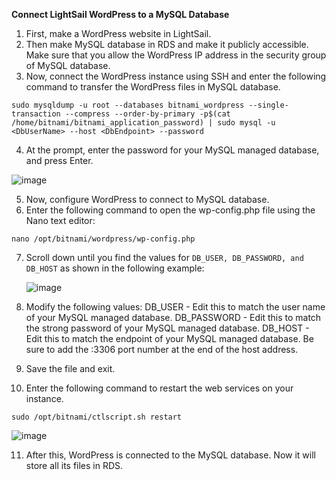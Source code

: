 **Connect LightSail WordPress to a MySQL Database**

1.	First, make a WordPress website in LightSail.
2.	Then make MySQL database in RDS and make it publicly accessible. Make sure that you allow the WordPress IP address in the security group of MySQL database.
3.	Now, connect the WordPress instance using SSH and enter the following command to transfer the WordPress files in MySQL database.
```
sudo mysqldump -u root --databases bitnami_wordpress --single-transaction --compress --order-by-primary -p$(cat /home/bitnami/bitnami_application_password) | sudo mysql -u <DbUserName> --host <DbEndpoint> --password
```
4.	At the prompt, enter the password for your MySQL managed database, and press Enter.

  ![image](https://user-images.githubusercontent.com/73180656/214893649-11c7ea6e-7278-41ba-9bc9-dc196a74ab29.png)

5.	Now, configure WordPress to connect to MySQL database.
6.	Enter the following command to open the wp-config.php file using the Nano text editor:
```
nano /opt/bitnami/wordpress/wp-config.php
```
7.	Scroll down until you find the values for ```DB_USER, DB_PASSWORD, and DB_HOST``` as shown in the following example:

    ![image](https://user-images.githubusercontent.com/73180656/214893910-2d2df62d-4b8b-439b-886b-88500af09adc.png)

8.	Modify the following values:
DB_USER - Edit this to match the user name of your MySQL managed database. 
DB_PASSWORD - Edit this to match the strong password of your MySQL managed database. 
DB_HOST - Edit this to match the endpoint of your MySQL managed database. Be sure to add the :3306 port number at the end of the host address.
9.	Save the file and exit.
10.	 Enter the following command to restart the web services on your instance.
```
sudo /opt/bitnami/ctlscript.sh restart
```
   ![image](https://user-images.githubusercontent.com/73180656/214894537-7e1ce14a-1511-46ff-becb-dfa185d4bd30.png)

11.	 After this, WordPress is connected to the MySQL database. Now it will store all its files in RDS.

